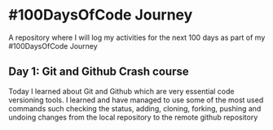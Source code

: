 # #100DaysOfCode Journey

A repository where I will log my activities for the next 100 days as part of my #100DaysOfCode Journey

## Day 1: Git and Github Crash course

Today I learned about Git and Github which are very essential code versioning tools.
I learned and have managed to use some of the most used commands such checking the status, adding, cloning, forking, pushing and undoing changes from the local repository to the remote github repository
